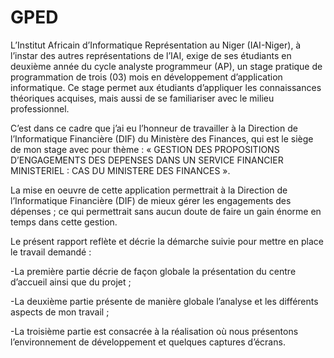 # GPED

L’Institut Africain d’Informatique Représentation au Niger (IAI-Niger), à l’instar des autres représentations de l’IAI, exige de ses étudiants en deuxième année du cycle analyste programmeur (AP), un stage pratique de programmation de trois (03) mois en développement d’application informatique. Ce stage permet aux étudiants d’appliquer les connaissances théoriques acquises, mais aussi de se familiariser avec le milieu professionnel.

C’est dans ce cadre que j’ai eu l’honneur de travailler à la Direction de l’Informatique Financière (DIF) du Ministère des Finances, qui est le siège de mon stage avec pour thème :
« GESTION DES PROPOSITIONS D’ENGAGEMENTS DES DEPENSES DANS UN SERVICE FINANCIER MINISTERIEL : CAS DU MINISTERE DES FINANCES ».

La mise en oeuvre de cette application permettrait à la Direction de l’Informatique Financière (DIF) de mieux gérer les engagements des dépenses ; ce qui permettrait sans aucun doute de faire un gain énorme en temps dans cette gestion.

Le présent rapport reflète et décrie la démarche suivie pour mettre en place le travail demandé :

-La première partie décrie de façon globale la présentation du centre d’accueil ainsi que du projet ;

-La deuxième partie présente de manière globale l’analyse et les différents aspects de mon travail ;

-La troisième partie est consacrée à la réalisation où nous présentons l’environnement de développement et quelques captures d’écrans.
